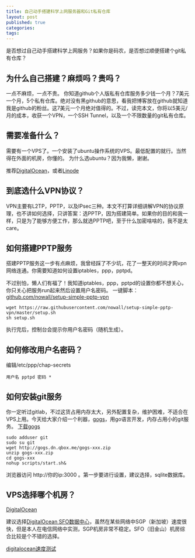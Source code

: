 ```yaml
---
title: 自己动手搭建科学上网服务器和Git私有仓库
layout: post
published: true
categories: 
tags: 
---
```


是否想过自己动手搭建科学上网服务？如果你是码农，是否想过顺便搭建个git私有仓库？

## 为什么自己搭建？麻烦吗？贵吗？
一点不麻烦，一点不贵。
你知道github个人版私有仓库服务多少钱一个月？7美元一个月，5个私有仓库。绝对没有黑github的意思，看我把博客放在github就知道我是github的粉丝。这7美元一个月绝对值得的。不过，读完本文，你将以5美元/月的成本，收获一个VPN，一个SSH Tunnel，以及一个不限数量的git私有仓库。


## 需要准备什么？
需要有一个VPS了。一个安装了ubuntu操作系统的VPS。最低配置的就行。当然得在外面的机房，你懂的。
为什么选ubuntu？因为我懒，谢谢。

推荐[DigitalOcean](https://www.digitalocean.com/?refcode=6c7bd4a13044)，或者[Linode](https://www.linode.com/?r=94d2619aa76f5ffbd8d0869d575829f311322f69)

## 到底选什么VPN协议？
VPN主要有L2TP，PPTP，以及IPsec三种。本文不打算详细讲解VPN的协议原理，也不讲如何选择，只讲答案：选PPTP，因为搭建简单。如果你的目的和我一样，只是为了能够方便工作，那么就选PPTP吧，至于什么加密啥啥的，我不是太care。

## 如何搭建PPTP服务
搭建PPTP服务这一步有点麻烦，我曾经踩了不少坑，花了一整天的时间才网vpn网络连通。你需要知道如何设置iptables，ppp，pptpd。

不过别怕，懒人们有福了！我知道iptables，ppp，pptpd的设置你都不想关心，你只关心把服务run起来然后设置用户名密码。
一键脚本：[github.com/nowall/setup-simple-pptp-vpn](https://github.com/nowall/setup-simple-pptp-vpn/blob/master/setup.sh)

```
wget https://raw.githubusercontent.com/nowall/setup-simple-pptp-vpn/master/setup.sh
sh setup.sh
```

执行完后，控制台会提示你用户名密码（随机生成）。

## 如何修改用户名密码？
编辑/etc/ppp/chap-secrets

```
用户名 pptpd 密码 *
```

## 如何安装git服务
你一定听过gitlab，不过这货占用内存太大，另外配置复杂，维护困难，不适合在VPS上用。今天给大家介绍一个利器，[gogs](gogs.io)，用go语言开发，内存占用小的git服务。
[下载gogs](http://gogs.io/docs/installation/install_from_binary.html)

```
sudo adduser git
sudo su git
wget http://gogs.dn.qbox.me/gogs-xxx.zip
unzip gogs-xxx.zip
cd gogs-xxx
nohup scripts/start.sh&
```

浏览器访问 http://你的ip:3000 。第一步要进行设置，建议选择，sqlite数据库。

## VPS选择哪个机房？

[DigitalOcean](https://www.digitalocean.com/?refcode=6c7bd4a13044)

建议选择[DigitalOcean SFO数据中心](https://www.digitalocean.com/?refcode=6c7bd4a13044)，虽然在某些网络中SGP（新加坡）速度很快，但是本人在电信网络中实测，SGP机房非常不稳定。SFO（旧金山）机房综合比较是个不错的选择。

[digitalocean速度测试](http://speedtest-sfo1.digitalocean.com/)
